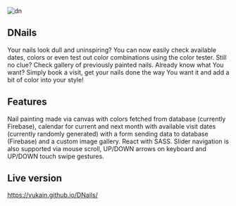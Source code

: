 ![dn](https://user-images.githubusercontent.com/55598879/170723404-0c5a688e-08da-4e57-a213-c6abc36d5f21.jpg)

## DNails

Your nails look dull and uninspiring? You can now easily check available dates, colors or even test out color combinations using the color tester. Still no clue? Check gallery of previously painted nails. Already know what You want? Simply book a visit, get your nails done the way You want it and add a bit of color into your style!

## Features

Nail painting made via canvas with colors fetched from database (currently Firebase), calendar for current and next month with available visit dates (currently randomly generated) with a form sending data to database (Firebase) and a custom image gallery. React with SASS.
Slider navigation is also supported via mouse scroll, UP/DOWN arrows on keyboard and UP/DOWN touch swipe gestures.

## Live version

https://vukain.github.io/DNails/
